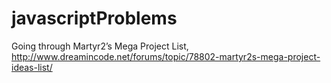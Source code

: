 # javascriptProblems
Going through Martyr2’s Mega Project List, http://www.dreamincode.net/forums/topic/78802-martyr2s-mega-project-ideas-list/
